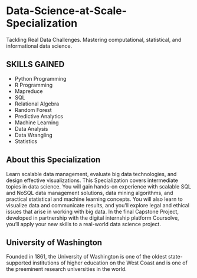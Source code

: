 # Data-Science-at-Scale-Specialization
Tackling Real Data Challenges. Mastering computational, statistical, and informational data science.

## SKILLS GAINED
* Python Programming
* R Programming
* Mapreduce
* SQL
* Relational Algebra
* Random Forest
* Predictive Analytics
* Machine Learning
* Data Analysis
* Data Wrangling
* Statistics

## About this Specialization

Learn scalable data management, evaluate big data technologies, and design effective visualizations.
This Specialization covers intermediate topics in data science. You will gain hands-on experience with scalable SQL and NoSQL data management solutions, data mining algorithms, and practical statistical and machine learning concepts. You will also learn to visualize data and communicate results, and you’ll explore legal and ethical issues that arise in working with big data. In the final Capstone Project, developed in partnership with the digital internship platform Coursolve, you’ll apply your new skills to a real-world data science project.


## University of Washington
Founded in 1861, the University of Washington is one of the oldest state-supported institutions of higher education on the West Coast and is one of the preeminent research universities in the world.

